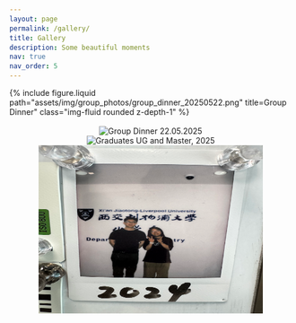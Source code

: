 ```yaml
---
layout: page
permalink: /gallery/
title: Gallery
description: Some beautiful moments
nav: true
nav_order: 5
---
```


<div class="row">
    <div class="col-sm mt-3 mt-md-0">
        {% include figure.liquid path="assets/img/group_photos/group_dinner_20250522.png" title=Group Dinner" class="img-fluid rounded z-depth-1" %}
    </div>
</div>
<br>


<div align="center">
  <img src="assets/img/group_photos/group_dinner_20250522.png" alt="Group Dinner 22.05.2025" width="400" height="300">
</div>

<div align="center">
  <img src="assets/img/group_photos/graduates_2025.png" alt="Graduates UG and Master, 2025" width="400" height="300">
</div>

<div align="center">
  <img src="assets/img/group_photos/graduates_2024.png" alt="Graduates UG, 2024" width="400" height="300">
</div>
